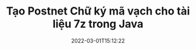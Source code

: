 ---
############################# Static ############################
layout: "auto-gen-signature"
date: 2022-03-01T15:12:22
draft: false
operation: Sign
signaturetype: Barcode
codetype: Postnet
fileformat: 7z
productName: Java
lang: vi
productCode: java
otherformats: pdf doc docx docm dot dotm dotx odt ott rtf xls xlsx xlsm xlsb csv ods ots xltx xltm ppt pptx pps ppsx odp otp potx potm pptm ppsm png jpg bmp gif tiff svg webp wmf
breadcrumb: Put  Barcode signature on 7z for Java

############################# Head ############################
head_title: "eSign 7z tài liệu với Postnet Mã vạch trong Java"
head_description: "Tạo Chữ ký Mã vạch Postnet và đưa nó vào tài liệu 7z với Java bằng cách sử dụng một vài dòng mã. Sử dụng API Chữ ký Tài liệu GroupDocs để ký các định dạng tệp khác nhau."

############################# Header ############################
title: "Tạo Postnet Chữ ký mã vạch cho tài liệu 7z trong Java"
description: "eSign các tài liệu kinh doanh 7z của bạn bằng Mã vạch Postnet. Tạo chữ ký mã vạch nhanh chóng và dễ dàng với một vài dòng mã để thiết lập các tùy chọn ký."
bg_image: "https://cms.admin.containerize.com/templates/aspose/App_Themes/V3/images/bg/header1.png"
bg_overlay: false
button:
    enable: true

############################# SubMenu ############################
submenu:
    enable: true

    left:
        img_alt: "GroupDocs.Signature for Java"
        image: "https://cms.admin.containerize.com/templates/groupdocs/images/product-logos/90x90-noborder/groupdocs-signature-java.png"
        product: "GroupDocs.Signature"
        platform: "Java"



############################# About ############################
about:
    enable: true
    title: "Giới thiệu về GroupDocs.Signature for Java API chữ ký mã vạch."
    content: |
        [GroupDocs.Signature for Java] (https://products.groupdocs.com/signature/java/) là một API nhanh chóng và dễ dàng để quản lý các tài liệu kỹ thuật số ký điện tử bằng cách sử dụng các loại Mã vạch như UPCA, UPCE, EAN13, EAN14, Code39, Code39Extended, Code128, Codabar, Postnet, ISBN , ITF14 và nhiều người khác. Khách hàng có thể dễ dàng tạo Mã vạch cung cấp văn bản cần thiết và đưa chúng vào PDF, Tài liệu Microsoft Office Words, sổ làm việc Microsoft Office Excel, bản trình bày MS PowerPoint, tệp Adobe Photoshop và các định dạng hình ảnh khác nhau. Mã vạch được đặt trong tài liệu có thể được cập nhật, tìm kiếm, xác minh, xóa hoặc xem trước. Hơn nữa, tùy chỉnh mã vạch được hỗ trợ.
    

############################# Steps ############################
steps:
    enable: true
    title_left: "Các bước để đăng nhập 7z bằng Barcode trong Java"
    content_left: |
        [GroupDocs.Signature for Java] (https://products.groupdocs.com/signature/java/) cung cấp khả năng ký các tài liệu 7z bằng chữ ký Barcode một cách nhanh chóng và dễ dàng.
        
        * Tạo một phiên bản của lớp Chữ ký cung cấp tệp 7z phải ký dưới dạng đường dẫn hoặc luồng bộ nhớ
        * Khởi tạo lớp SignOptions và thiết lập tất cả dữ liệu được yêu cầu.
        * Gọi phương thức Signature.Sign () chuyển đầu ra tệp 7z hoặc luồng bộ nhớ

    title_right: " yêu cầu hệ thống"
    content_right: |
        GroupDocs.Signature for Java được hỗ trợ trên tất cả các nền tảng và hệ điều hành chính. Trước khi thực hiện mã bên dưới, hãy đảm bảo rằng bạn đã cài đặt các điều kiện tiên quyết sau trên hệ thống của mình.

        * Hệ điều hành: Microsoft Windows, Linux, MacOS
        * Môi trường phát triển: NetBeans, Intellij IDEA, Eclipse, etc.
        * Java runtime: J2SE 6.0 and above
        * Nhận GroupDocs.Signature for Java mới nhất từ ​​[Maven] (https://repository.groupdocs.com/webapp/#/artifacts/browse/tree/General/repo/com/groupdocs/groupdocs-signature)
         
    code: |
        ```java    
                
        // Set up input 7z file
        String filePath = "input.7z";
        // Set up output file
        String outputFilePath = "output.7z";

        // Instantiate Signature for input file
        Signature signature = new Signature(filePath);

        // create barcode option with predefined barcode text
        BarcodeSignOptions options = new BarcodeSignOptions("John Smith");

        // setup Barcode encoding type
        options.setEncodeType(BarcodeTypes.Postnet);

        // set signature position
        options.setLeft(50);
        options.setTop(50);
        options.setWidth(200);
        options.setHeight(50);

        // sign 7z document
        SignResult result = signature.sign(outputFilePath, options);

        ```

############################# Demos ############################
demos:
    enable: true
    title: "Ký tài liệu 7z bằng Barcode Live Demo"
    content: |
       Ký tệp 7z bằng nhiều chữ ký ngay bây giờ bằng cách truy cập trang web [GroupDocs.Signature App] (https://products.groupdocs.app/signature/family). Bản demo trực tuyến miễn phí đang chờ bạn.

        
############################# About Formats ############################
about_formats:
    enable: true
    format:
        # format loop
        - icon: "fas fa-barcode"
          title: "About Postnet Barcode"
          content: |
            POSTNET (Kỹ thuật Mã hóa Số Bưu điện) là một ký hiệu mã vạch được Bưu điện Hoa Kỳ sử dụng để hỗ trợ việc chuyển thư trực tiếp.
          characterset: |
             Chữ số (0-9).
          textcapacity: |
             Tối đa 11 ký tự.
          image: |
             iVBORw0KGgoAAAANSUhEUgAAACcAAAAjCAYAAAAXMhMjAAAAAXNSR0IArs4c6QAAAARnQU1BAACxjwv8YQUAAAAJcEhZcwAADsMAAA7DAcdvqGQAAACeSURBVFhH7c7BCkMxEELR/P9Pp1LoRrCXpi4Cbw5kIRKZtS82x52a407Ncae+HrfWer8Pyr+i/3NcQv/nuIT+z3EJ/X/Ocf9mlxuhsXZ2uREaa2eXG6Gxdna5ERprZ5cbobF2drkRGmtnlxuhsXZ2uREaa2eXG6Gxdna5ERprZ5cbobF2drkRGmtnlxuhsXZ2ubnAHHdqjjt18XF7vwDevzbHqsQWPwAAAABJRU5ErkJggg==

          link: ""

############################# More Formats ############################
more_formats:
    enable: true
    title: "Các chữ ký Barcode được hỗ trợ khác cho Java"
    content: |
        "Bạn cũng có thể ký 7z bằng các loại chữ ký khác. Vui lòng xem danh sách bên dưới."
    format: 
        
       
back_to_top:
    enable: true
---